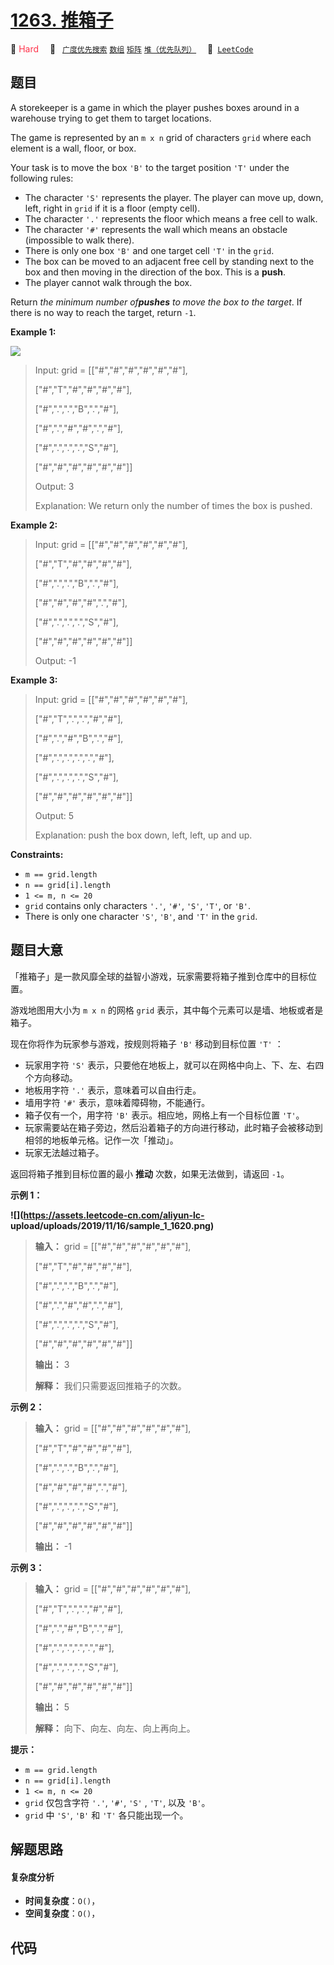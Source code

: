 # [1263. 推箱子](https://leetcode.com/problems/minimum-moves-to-move-a-box-to-their-target-location)

🔴 <font color=#ff334b>Hard</font>&emsp; 🔖&ensp; [`广度优先搜索`](/outline/tag/breadth-first-search.md) [`数组`](/outline/tag/array.md) [`矩阵`](/outline/tag/matrix.md) [`堆（优先队列）`](/outline/tag/heap-priority-queue.md)&emsp; 🔗&ensp;[`LeetCode`](https://leetcode.com/problems/minimum-moves-to-move-a-box-to-their-target-location)

## 题目

A storekeeper is a game in which the player pushes boxes around in a warehouse
trying to get them to target locations.

The game is represented by an `m x n` grid of characters `grid` where each
element is a wall, floor, or box.

Your task is to move the box `'B'` to the target position `'T'` under the
following rules:

  * The character `'S'` represents the player. The player can move up, down, left, right in `grid` if it is a floor (empty cell).
  * The character `'.'` represents the floor which means a free cell to walk.
  * The character `'#'` represents the wall which means an obstacle (impossible to walk there).
  * There is only one box `'B'` and one target cell `'T'` in the `grid`.
  * The box can be moved to an adjacent free cell by standing next to the box and then moving in the direction of the box. This is a **push**.
  * The player cannot walk through the box.

Return _the minimum number of**pushes** to move the box to the target_. If
there is no way to reach the target, return `-1`.



**Example 1:**

![](https://assets.leetcode.com/uploads/2019/11/06/sample_1_1620.png)

> Input: grid = [["#","#","#","#","#","#"],
> 
> > 
> > 
> > 
>    ["#","T","#","#","#","#"],
> 
> > 
> > 
> > 
>    ["#",".",".","B",".","#"],
> 
> > 
> > 
> > 
>    ["#",".","#","#",".","#"],
> 
> > 
> > 
> > 
>    ["#",".",".",".","S","#"],
> 
> > 
> > 
> > 
>    ["#","#","#","#","#","#"]]
> 
> Output: 3
> 
> Explanation: We return only the number of times the box is pushed.

**Example 2:**

> Input: grid = [["#","#","#","#","#","#"],
> 
> > 
> > 
> > 
>    ["#","T","#","#","#","#"],
> 
> > 
> > 
> > 
>    ["#",".",".","B",".","#"],
> 
> > 
> > 
> > 
>    ["#","#","#","#",".","#"],
> 
> > 
> > 
> > 
>    ["#",".",".",".","S","#"],
> 
> > 
> > 
> > 
>    ["#","#","#","#","#","#"]]
> 
> Output: -1

**Example 3:**

> Input: grid = [["#","#","#","#","#","#"],
> 
> > 
> > 
> > 
>    ["#","T",".",".","#","#"],
> 
> > 
> > 
> > 
>    ["#",".","#","B",".","#"],
> 
> > 
> > 
> > 
>    ["#",".",".",".",".","#"],
> 
> > 
> > 
> > 
>    ["#",".",".",".","S","#"],
> 
> > 
> > 
> > 
>    ["#","#","#","#","#","#"]]
> 
> Output: 5
> 
> Explanation: push the box down, left, left, up and up.

**Constraints:**

  * `m == grid.length`
  * `n == grid[i].length`
  * `1 <= m, n <= 20`
  * `grid` contains only characters `'.'`, `'#'`, `'S'`, `'T'`, or `'B'`.
  * There is only one character `'S'`, `'B'`, and `'T'` in the `grid`.


## 题目大意

「推箱子」是一款风靡全球的益智小游戏，玩家需要将箱子推到仓库中的目标位置。

游戏地图用大小为 `m x n` 的网格 `grid` 表示，其中每个元素可以是墙、地板或者是箱子。

现在你将作为玩家参与游戏，按规则将箱子 `'B'` 移动到目标位置 `'T'` ：

  * 玩家用字符 `'S'` 表示，只要他在地板上，就可以在网格中向上、下、左、右四个方向移动。
  * 地板用字符 `'.'` 表示，意味着可以自由行走。
  * 墙用字符 `'#'` 表示，意味着障碍物，不能通行。 
  * 箱子仅有一个，用字符 `'B'` 表示。相应地，网格上有一个目标位置 `'T'`。
  * 玩家需要站在箱子旁边，然后沿着箱子的方向进行移动，此时箱子会被移动到相邻的地板单元格。记作一次「推动」。
  * 玩家无法越过箱子。

返回将箱子推到目标位置的最小 **推动** 次数，如果无法做到，请返回 `-1`。



**示例 1：**

**![](https://assets.leetcode-cn.com/aliyun-lc-
upload/uploads/2019/11/16/sample_1_1620.png)**

> 
> 
> 
> 
> 
> **输入：** grid = [["#","#","#","#","#","#"],
> 
> > 
> > 
> > 
>  ["#","T","#","#","#","#"],
> 
> > 
> > 
> > 
>  ["#",".",".","B",".","#"],
> 
> > 
> > 
> > 
>  ["#",".","#","#",".","#"],
> 
> > 
> > 
> > 
>  ["#",".",".",".","S","#"],
> 
> > 
> > 
> > 
>  ["#","#","#","#","#","#"]]
> 
> **输出：** 3
> 
> **解释：** 我们只需要返回推箱子的次数。

**示例 2：**

> 
> 
> 
> 
> 
> **输入：** grid = [["#","#","#","#","#","#"],
> 
> > 
> > 
> > 
>  ["#","T","#","#","#","#"],
> 
> > 
> > 
> > 
>  ["#",".",".","B",".","#"],
> 
> > 
> > 
> > 
>  ["#","#","#","#",".","#"],
> 
> > 
> > 
> > 
>  ["#",".",".",".","S","#"],
> 
> > 
> > 
> > 
>  ["#","#","#","#","#","#"]]
> 
> **输出：** -1
> 
> 

**示例 3：**

> 
> 
> 
> 
> 
> **输入：** grid = [["#","#","#","#","#","#"],
> 
> > 
> > 
> > 
>  ["#","T",".",".","#","#"],
> 
> > 
> > 
> > 
>  ["#",".","#","B",".","#"],
> 
> > 
> > 
> > 
>  ["#",".",".",".",".","#"],
> 
> > 
> > 
> > 
>  ["#",".",".",".","S","#"],
> 
> > 
> > 
> > 
>  ["#","#","#","#","#","#"]]
> 
> **输出：** 5
> 
> **解释：** 向下、向左、向左、向上再向上。
> 
> 



**提示：**

  * `m == grid.length`
  * `n == grid[i].length`
  * `1 <= m, n <= 20`
  * `grid` 仅包含字符 `'.'`, `'#'`,  `'S'` , `'T'`, 以及 `'B'`。
  * `grid` 中 `'S'`, `'B'` 和 `'T'` 各只能出现一个。


## 解题思路

#### 复杂度分析

- **时间复杂度**：`O()`，
- **空间复杂度**：`O()`，

## 代码

```javascript

```